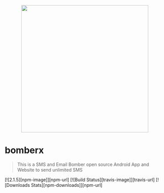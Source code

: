 <p align="center"><img src="https://bomberx.in/img/icon.png" width="400"></p>

# bomberx
> This is a SMS and Email Bomber open source Android App and Website to send unlimited SMS

[![2.1.5][npm-image]][npm-url]
[![Build Status][travis-image]][travis-url]
[![Downloads Stats][npm-downloads]][npm-url]


